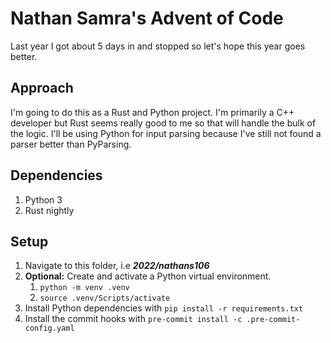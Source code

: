 # Nathan Samra's Advent of Code

Last year I got about 5 days in and stopped so let's hope this year goes better.

## Approach

I'm going to do this as a Rust and Python project. I'm primarily a C++ developer but Rust seems really good to me so that will handle the bulk of the logic. I'll be using Python for input parsing because I've still not found a parser better than PyParsing.

## Dependencies

1. Python 3
2. Rust nightly

## Setup

1. Navigate to this folder, i.e ***2022/nathans106***
2. **Optional:** Create and activate a Python virtual environment.
   1. `python -m venv .venv`
   2. `source .venv/Scripts/activate`
3. Install Python dependencies with `pip install -r requirements.txt`
4. Install the commit hooks with `pre-commit install -c .pre-commit-config.yaml`

